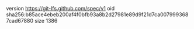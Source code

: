 version https://git-lfs.github.com/spec/v1
oid sha256:b85ace4ebeb200af4f0bfb93a8b2d27981e89d9f21d7ca0079993687cad67880
size 1386
